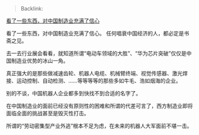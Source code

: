 > Backlink: 

[看了一些东西，对中国制造业充满了信心](https://www.zhihu.com/pin/1688614474083434496)

看了一些东西，对中国制造业充满了信心。
任何唱衰中国经济的人，都必定是书斋之见。

去一去行业展会看看，就知道所谓“电动车领域的大胜”、“华为芯片突破”仅仅是中国制造业优势的冰山一角。

真正强大的是那些做减速齿轮、机器人电缆、机械臂终端、视觉传感器、激光焊接、运动控制、自动检测、……等等等等的那些多如牛毛、浩如烟海的企业。

别的不谈，中国机器人企业都多到快找不到合适的名字了。

在中国制造业的面前已经没有原则性的困难和所谓的代差可言了，西方制造业即将面临全面的挑战甚至是毁灭性打击。

所谓的“劳动密集型产业外逃”根本不足为虑，在未来的机器人大军面前不堪一击。